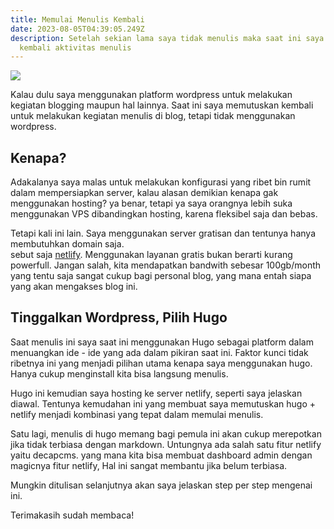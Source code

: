 ```yaml
---
title: Memulai Menulis Kembali
date: 2023-08-05T04:39:05.249Z
description: Setelah sekian lama saya tidak menulis maka saat ini saya memulai
  kembali aktivitas menulis
---
```

![](/img/kelly-sikkema-l5hg3ch_pgc-unsplash.jpg)

K﻿alau dulu saya menggunakan platform wordpress untuk melakukan kegiatan blogging maupun hal lainnya. Saat ini saya memutuskan kembali untuk melakukan kegiatan menulis di blog, tetapi tidak menggunakan wordpress.

## K﻿enapa?

A﻿dakalanya saya malas untuk melakukan konfigurasi yang ribet bin rumit dalam mempersiapkan server, kalau alasan demikian kenapa gak menggunakan hosting? ya benar, tetapi ya saya orangnya lebih suka menggunakan VPS dibandingkan hosting, karena fleksibel saja dan bebas.

T﻿etapi kali ini lain. Saya menggunakan server gratisan dan tentunya hanya membutuhkan domain saja.\
s﻿ebut saja [netlify](https://www.netlify.com/). Menggunakan layanan gratis bukan berarti kurang powerfull. Jangan salah, kita mendapatkan bandwith sebesar 100gb/month yang tentu saja sangat cukup bagi personal blog, yang mana entah siapa yang akan mengakses blog ini.

## T﻿inggalkan Wordpress, Pilih Hugo

S﻿aat menulis ini saya saat ini menggunakan Hugo sebagai platform dalam menuangkan ide - ide yang ada dalam pikiran saat ini. Faktor kunci tidak ribetnya ini yang menjadi pilihan utama kenapa saya menggunakan hugo. Hanya cukup menginstall kita bisa langsung menulis. 

H﻿ugo ini kemudian saya hosting ke server netlify, seperti saya jelaskan diawal. Tentunya kemudahan ini yang membuat saya memutuskan hugo + netlify menjadi kombinasi yang tepat dalam memulai menulis. 

S﻿atu lagi, menulis di hugo memang bagi pemula ini akan cukup merepotkan jika tidak terbiasa dengan markdown. Untungnya ada salah satu fitur netlify yaitu decapcms. yang mana kita bisa membuat dashboard admin dengan magicnya fitur netlify, Hal ini sangat membantu jika belum terbiasa.

M﻿ungkin ditulisan selanjutnya akan saya jelaskan step per step mengenai ini.

T﻿erimakasih sudah membaca!
